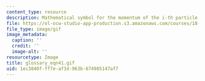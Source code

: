 ```yaml
---
content_type: resource
description: Mathematical symbol for the momentum of the i-th particle.
file: https://ol-ocw-studio-app-production.s3.amazonaws.com/courses/18-013a-calculus-with-applications-spring-2005/1ec3840fff7eaf3d963b674985147af7_glossary_eqn41.gif
file_type: image/gif
image_metadata:
  caption: ''
  credit: ''
  image-alt: ''
resourcetype: Image
title: glossary_eqn41.gif
uid: 1ec3840f-ff7e-af3d-963b-674985147af7
---
```

